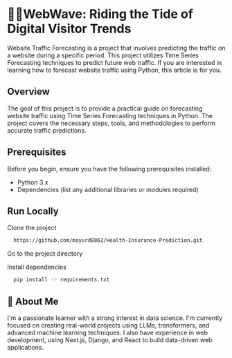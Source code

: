 # 🌊🚀WebWave: Riding the Tide of Digital Visitor Trends

Website Traffic Forecasting is a project that involves predicting the traffic on a website during a specific period. This project utilizes Time Series Forecasting techniques to predict future web traffic. If you are interested in learning how to forecast website traffic using Python, this article is for you.

## Overview

The goal of this project is to provide a practical guide on forecasting website traffic using Time Series Forecasting techniques in Python. The project covers the necessary steps, tools, and methodologies to perform accurate traffic predictions.

## Prerequisites

Before you begin, ensure you have the following prerequisites installed:

- Python 3.x
- Dependencies (list any additional libraries or modules required)

## Run Locally

Clone the project

```bash
  https://github.com/mayurd8862/Health-Insurance-Prediction.git
```

Go to the project directory


Install dependencies

```bash
  pip install -r requirements.txt
```


## 🚀 About Me
I'm a passionate learner with a strong interest in data science. I'm currently focused on creating real-world projects using LLMs, transformers, and advanced machine learning techniques. I also have experience in web development, using Next.js, Django, and React to build data-driven web applications.
